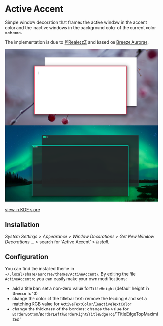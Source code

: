 # Active Accent

Simple window decoration that frames the active window in the accent color and the inactive windows in the background color of the current color scheme.

The implementation is due to [@RealezzZ](https://www.reddit.com/r/kde/comments/ri4zko/comment/howapa9/?utm_source=share&utm_medium=web2x&context=3) and based on [Breeze Aurorae](https://store.kde.org/p/1461072/).

![screenshot](img/screenshot.png)

[view in KDE store](https://www.pling.com/p/1678088/)

## Installation

*System Settings* > *Appearance* > *Window Decorations* > *Get New Window Decorations …* > search for ‘Active Accent’ > *Install*.

## Configuration

You can find the installed theme in `~/.local/share/aurorae/themes/ActiveAccent/`. By editing the file `ActiveAccentrc`  you can easily make your own modifications:

- add a title bar: set a non-zero value for`TitleHeight` (default height in Breeze is 16)
- change the color of the titlebar text: remove the leading `#` and set a matching RGB value for `ActiveTextColor`/`InactiveTextColor`
- change the thickness of the borders: change the value for `BorderBottom`/`BorderLeft`/`BorderRight`/`TitleEdgeTop`/`TitleEdgeTopMaximized'
